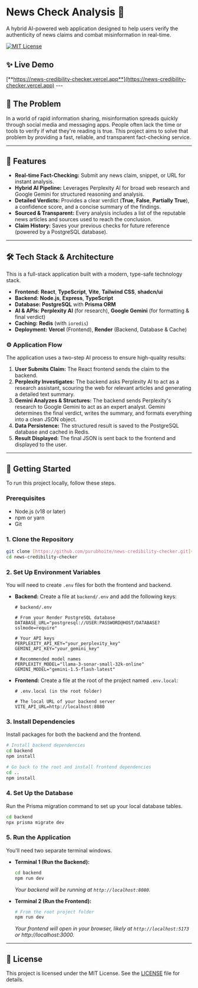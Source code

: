 # News Check Analysis 📰

A hybrid AI-powered web application designed to help users verify the authenticity of news claims and combat misinformation in real-time.

[![MIT License](https://img.shields.io/badge/License-MIT-green.svg)](https://choosealicense.com/licenses/mit/)

## ✨ Live Demo

[**https://news-credibility-checker.vercel.app**](https://news-credibility-checker.vercel.app) ---

## 🎯 The Problem

In a world of rapid information sharing, misinformation spreads quickly through social media and messaging apps. People often lack the time or tools to verify if what they're reading is true. This project aims to solve that problem by providing a fast, reliable, and transparent fact-checking service.

---

## 🚀 Features

* **Real-time Fact-Checking:** Submit any news claim, snippet, or URL for instant analysis.
* **Hybrid AI Pipeline:** Leverages Perplexity AI for broad web research and Google Gemini for structured reasoning and analysis.
* **Detailed Verdicts:** Provides a clear verdict (**True**, **False**, **Partially True**), a confidence score, and a concise summary of the findings.
* **Sourced & Transparent:** Every analysis includes a list of the reputable news articles and sources used to reach the conclusion.
* **Claim History:** Saves your previous checks for future reference (powered by a PostgreSQL database).

---

## 🛠️ Tech Stack & Architecture

This is a full-stack application built with a modern, type-safe technology stack.

* **Frontend:** **React**, **TypeScript**, **Vite**, **Tailwind CSS**, **shadcn/ui**
* **Backend:** **Node.js**, **Express**, **TypeScript**
* **Database:** **PostgreSQL** with **Prisma ORM**
* **AI & APIs:** **Perplexity AI** (for research), **Google Gemini** (for formatting & final verdict)
* **Caching:** **Redis** (with `ioredis`)
* **Deployment:** **Vercel** (Frontend), **Render** (Backend, Database & Cache)

### ⚙️ Application Flow

The application uses a two-step AI process to ensure high-quality results:

1.  **User Submits Claim:** The React frontend sends the claim to the backend.
2.  **Perplexity Investigates:** The backend asks Perplexity AI to act as a research assistant, scouring the web for relevant articles and generating a detailed text summary.
3.  **Gemini Analyzes & Structures:** The backend sends Perplexity's research to Google Gemini to act as an expert analyst. Gemini determines the final verdict, writes the summary, and formats everything into a clean JSON object.
4.  **Data Persistence:** The structured result is saved to the PostgreSQL database and cached in Redis.
5.  **Result Displayed:** The final JSON is sent back to the frontend and displayed to the user.

---

## 🏁 Getting Started

To run this project locally, follow these steps.

### Prerequisites

* Node.js (v18 or later)
* npm or yarn
* Git

### 1. Clone the Repository

```bash
git clone [https://github.com/purubhoite/news-credibility-checker.git](https://github.com/purubhoite/news-credibility-checker.git)
cd news-credibility-checker
```

### 2. Set Up Environment Variables

You will need to create `.env` files for both the frontend and backend.

* **Backend:** Create a file at `backend/.env` and add the following keys:

    ```env
    # backend/.env

    # From your Render PostgreSQL database
    DATABASE_URL="postgresql://USER:PASSWORD@HOST/DATABASE?sslmode=require"

    # Your API keys
    PERPLEXITY_API_KEY="your_perplexity_key"
    GEMINI_API_KEY="your_gemini_key"

    # Recommended model names
    PERPLEXITY_MODEL="llama-3-sonar-small-32k-online"
    GEMINI_MODEL="gemini-1.5-flash-latest"
    ```

* **Frontend:** Create a file at the root of the project named `.env.local`:

    ```env
    # .env.local (in the root folder)

    # The local URL of your backend server
    VITE_API_URL=http://localhost:8080
    ```

### 3. Install Dependencies

Install packages for both the backend and the frontend.

```bash
# Install backend dependencies
cd backend
npm install

# Go back to the root and install frontend dependencies
cd ..
npm install
```

### 4. Set Up the Database

Run the Prisma migration command to set up your local database tables.

```bash
cd backend
npx prisma migrate dev
```

### 5. Run the Application

You'll need two separate terminal windows.

* **Terminal 1 (Run the Backend):**

    ```bash
    cd backend
    npm run dev
    ```
    *Your backend will be running at `http://localhost:8080`.*

* **Terminal 2 (Run the Frontend):**

    ```bash
    # From the root project folder
    npm run dev
    ```
    *Your frontend will open in your browser, likely at `http://localhost:5173` or http://localhost:3000.*

---

## 📜 License

This project is licensed under the MIT License. See the [LICENSE](LICENSE.md) file for details.
